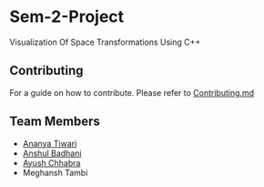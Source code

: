 # Sem-2-Project
Visualization Of Space Transformations Using C++

## Contributing
For a guide on how to contribute. Please refer to [Contributing.md](https://github.com/anshulbadhani/Sem-2-Project/CONTRIBUTING.md)

## Team Members
- [Ananya Tiwari](https://github.com/ananyatiwari05)
- [Anshul Badhani](https://github.com/anshulbadhani)
- [Ayush Chhabra](https://github.com/ayushchhabra30)
- Meghansh Tambi
